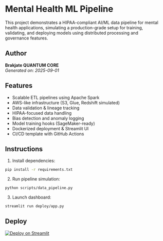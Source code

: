 # Mental Health ML Pipeline

This project demonstrates a HIPAA-compliant AI/ML data pipeline for mental health applications, simulating a production-grade setup for training, validating, and deploying models using distributed processing and governance features.

## Author
**Brakjate QUANTUM CORE**  
*Generated on: 2025-09-01*

## Features
- Scalable ETL pipelines using Apache Spark
- AWS-like infrastructure (S3, Glue, Redshift simulated)
- Data validation & lineage tracking
- HIPAA-focused data handling
- Bias detection and anomaly logging
- Model training hooks (SageMaker-ready)
- Dockerized deployment & Streamlit UI
- CI/CD template with GitHub Actions

## Instructions
1. Install dependencies:
```bash
pip install -r requirements.txt
```

2. Run pipeline simulation:
```bash
python scripts/data_pipeline.py
```

3. Launch dashboard:
```bash
streamlit run deploy/app.py
```

## Deploy
[![Deploy on Streamlit](https://static.streamlit.io/badges/streamlit_badge_black_white.svg)](https://streamlit.io/)

